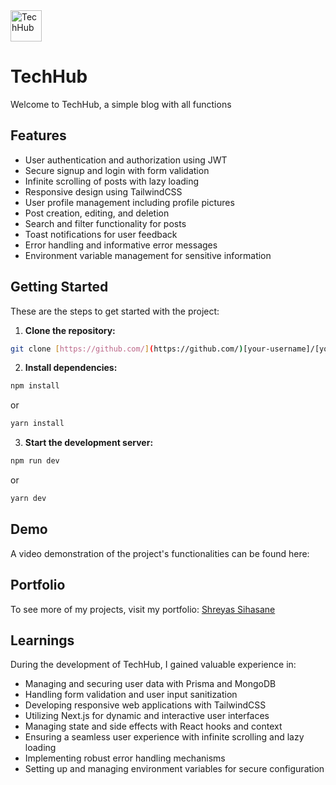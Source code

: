 <img src="https://github.com/Shreyas-29/techhub/assets/111555846/fb510987-2ea5-47b9-ac66-4ffddc098508" alt="TechHub" width="50px" />

# TechHub


Welcome to TechHub, a simple blog with all functions

## Features

* User authentication and authorization using JWT
* Secure signup and login with form validation
* Infinite scrolling of posts with lazy loading
* Responsive design using TailwindCSS
* User profile management including profile pictures
* Post creation, editing, and deletion
* Search and filter functionality for posts
* Toast notifications for user feedback
* Error handling and informative error messages
* Environment variable management for sensitive information

## Getting Started

These are the steps to get started with the project:

1. **Clone the repository:**

```bash
git clone [https://github.com/](https://github.com/)[your-username]/[your-project-name].git
```

2. **Install dependencies:**

```bash
npm install
```

or
```bash
yarn install
```

3. **Start the development server:**

```bash
npm run dev
```

or
```bash
yarn dev
```

## Demo

A video demonstration of the project's functionalities can be found here:


## Portfolio

To see more of my projects, visit my portfolio:
[Shreyas Sihasane](https://shreyas-sihasane.vercel.app/)

## Learnings

During the development of TechHub, I gained valuable experience in:

- Managing and securing user data with Prisma and MongoDB
- Handling form validation and user input sanitization
- Developing responsive web applications with TailwindCSS
- Utilizing Next.js for dynamic and interactive user interfaces
- Managing state and side effects with React hooks and context
- Ensuring a seamless user experience with infinite scrolling and lazy loading
- Implementing robust error handling mechanisms
- Setting up and managing environment variables for secure configuration


